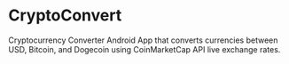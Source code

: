 # CryptoConvert

Cryptocurrency Converter Android App that converts currencies between USD, Bitcoin, and Dogecoin using CoinMarketCap API live exchange rates.